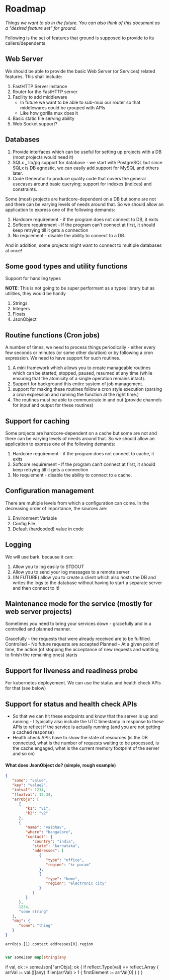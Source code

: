 # Roadmap

_Things we want to do in the future. You can also think of this document as a "desired feature set" for ground._

Following is the set of features that ground is supposed to provide to its callers/dependents

## Web Server

We should be able to provide the basic Web Server (or Services) related features. This shall include: 

1. FastHTTP Server instance
2. Router for the FastHTTP server
3. Facility to add middleware
   - In future we want to be able to sub-mux our router so that middlewares could be grouped with APIs
   - Like how gorilla mux does it
4. Basic static file serving ability
5. Web Socket support?

## Databases

1. Provide interfaces which can be useful for setting up projects with a DB (most projects would need it)
2. SQLx _ lib/pq support for database - we start with PostgreSQL but since SQLx is DB agnostic, we can easily add support for MySQL and others later.
3. Code Generator to produce quality code that covers the general usecases around basic querying; support for indexes (indices) and constraints.


Some (most) projects are hardcore-dependent on a DB but some are not and there can be varying levels of needs around that. So we should allow an application to express one of the following demands:

1. Hardcore requirement - if the program does not connect to DB, it exits
2. Softcore requirement - If the program can't connect at first, it should keep retrying till it gets a connection
3. No requiement - disable the ability to connect to a DB.

And in addition, some projects might want to connect to multiple databases at once!

## Some good types and utility functions

Support for handling types

**NOTE**: This is not going to be super performant as a types library but as utilities, they would be handy

1. Strings
2. Integers
3. Floats
4. JsonObject

## Routine functions (Cron jobs)

A number of times, we need to process things periodically - either every few seconds or minutes (or some other duration) or by following a cron expression. We need to have support for such routines. 

1. A mini framework which allows you to create manageable routines which can be started, stopped, paused, resumed at any time (while ensuring that the atomicity of a single operation remains intact). 
2. Support for background this entire system of job management. 
3. support for making these routines follow a cron style execution (parsing a cron expression and running the function at the right time.)
4. The routines must be able to communicate in and out (provide channels for input and output for these routines)

## Support for caching
Some projects are hardcore-dependent on a cache but some are not and there can be varying levels of needs around that. So we should allow an application to express one of the following demands:

1. Hardcore requirement - if the program does not connect to cache, it exits
2. Softcore requirement - If the program can't connect at first, it should keep retrying till it gets a connection
3. No requiement - disable the ability to connect to a cache.

## Configuration management
There are multiple levels from which a configuration can come. In the decreasing order of importance, the sources are: 

1. Environment Variable
2. Config File
3. Default (hardcoded) value in code

## Logging
We will use bark. because it can: 

1. Allow you to log easily to STDOUT
2. Allow you to send your log messages to a remote server
3. (IN FUTURE) allow you to create a client which also hosts the DB and writes the logs to the database without having to start a separate server and then connect to it!

## Maintenance mode for the service (mostly for web server projects)
Sometimes you need to bring your services down - gracefully and in a controlled and planned manner. 

Gracefully - the requests that were already received are to be fulfilled. 
Controlled - No future requests are accepted
Planned - At a given point of time, the action (of stopping the acceptance of new requests and watiting to finish the remaining ones) starts

## Support for liveness and readiness probe
For kubernetes deployement. We can use the status and health check APis for that (see below)

## Support for status and health check APIs
- So that we can hit these endpoints and know that the server is up and running - I typically also include the UTC timestamp in response to these APIs to reflect if the service is actually running (and you are not getting a cached response)
- Health check APIs have to show the state of resources (is the DB connected, what is the number of requests waiting to be processed, is the cache engaged, what is the current memory footprint of the server and so on)

#### What does JsonObject do? (simple, rough example)
```json
{
   "some": "value",
   "key": "value2",
   "intval": 1234,
   "floatval": 12.34,
   "arrObjs": [
      {
         "k1": "v1",
         "k2": "v2"
      },
      {
         "name": "vaibhav",
         "where": "bangalore",
         "contact": {
            "country": "india",
            "state": "karnataka",
            "addresses": [
               {
                  "type": "office",
                  "region": "kr puram"
               },
               {
                  "type": "home",
                  "region": "electronic city"
               }
            ]
         }
      },
      1234,
      "some string"
   ],
   "obj": {
      "some": "thing"
   }
}
```

`arrObjs.[1].contact.addresses[0].region`

```go

var someJson map[string]any
```
if val, ok := someJson["arrObjs]; ok {
   if reflect.Type(val) == reflect.Array {
      arrVal := val.([]any)
      if len(arrVal) > 1 {
         firstElement := arrVal[0]
      }
   }
}


